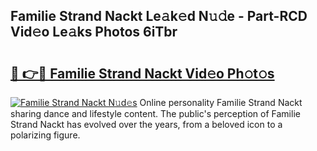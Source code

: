 ## Familie Strand Nackt Le𝚊k𝚎d N𝚞𝚍e - Part-RCD Vid𝚎o Le𝚊ks Photos 6iTbr

# <h2><a href="http://fb7lh0.evod.top/?m=Familie+Strand+Nackt">🔗 👉🔴 Familie Strand Nackt Vid𝚎o Ph𝚘t𝚘s</a></h2>

[![Familie Strand Nackt N𝚞d𝚎s](https://i.imgur.com/8V9OHl7.gif)](http://fb7lh0.evod.top/?m=Familie+Strand+Nackt)
Online personality Familie Strand Nackt sharing dance and lifestyle content. The public's perception of Familie Strand Nackt has evolved over the years, from a beloved icon to a polarizing figure. 
